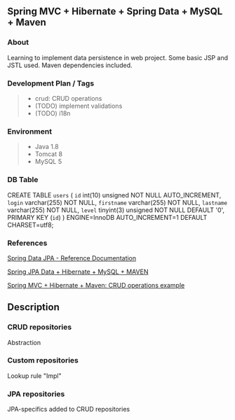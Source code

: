 Spring MVC + Hibernate + Spring Data + MySQL + Maven
-------------
### About

Learning to implement data persistence in web project. Some basic JSP and JSTL used. Maven dependencies included.

### Development Plan / Tags

> - crud: CRUD operations
> - (TODO) implement validations
> - (TODO) i18n

### Environment

> - Java 1.8
> - Tomcat 8
> - MySQL 5

### DB Table

> 
CREATE TABLE `users` (
  `id` int(10) unsigned NOT NULL AUTO_INCREMENT,
  `login` varchar(255) NOT NULL,
  `firstname` varchar(255) NOT NULL,
  `lastname` varchar(255) NOT NULL,
  `level` tinyint(3) unsigned NOT NULL DEFAULT '0',
  PRIMARY KEY (`id`)
) ENGINE=InnoDB AUTO_INCREMENT=1 DEFAULT CHARSET=utf8;

### References

[Spring Data JPA - Reference Documentation](https://docs.spring.io/spring-data/jpa/docs/current/reference/html/#repositories.custom-implementations)

[Spring JPA Data + Hibernate + MySQL + MAVEN](http://fruzenshtein.com/spring-jpa-data-hibernate-mysql)

[Spring MVC + Hibernate + Maven: CRUD operations example](http://fruzenshtein.com/spring-mvc-hibernate-maven-crud/)

Description
-------------

### CRUD repositories
Abstraction 

### Custom repositories
Lookup rule "Impl"

### JPA repositories

JPA-specifics added to CRUD repositories